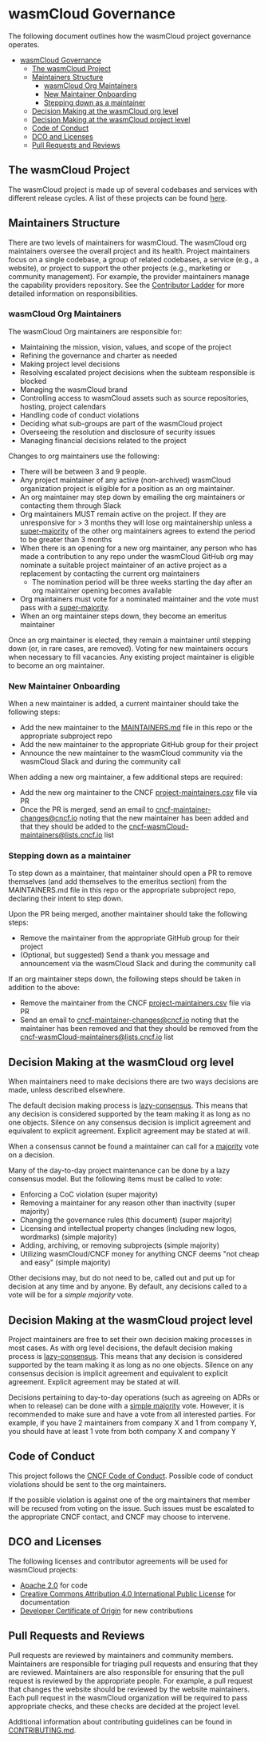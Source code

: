 # wasmCloud Governance

The following document outlines how the wasmCloud project governance operates.

- [wasmCloud Governance](#wasmcloud-governance)
  - [The wasmCloud Project](#the-wasmcloud-project)
  - [Maintainers Structure](#maintainers-structure)
    - [wasmCloud Org Maintainers](#wasmcloud-org-maintainers)
    - [New Maintainer Onboarding](#new-maintainer-onboarding)
    - [Stepping down as a maintainer](#stepping-down-as-a-maintainer)
  - [Decision Making at the wasmCloud org level](#decision-making-at-the-wasmcloud-org-level)
  - [Decision Making at the wasmCloud project level](#decision-making-at-the-wasmcloud-project-level)
  - [Code of Conduct](#code-of-conduct)
  - [DCO and Licenses](#dco-and-licenses)
  - [Pull Requests and Reviews](#pull-requests-and-reviews)

## The wasmCloud Project

The wasmCloud project is made up of several codebases and services with different release cycles. A
list of these projects can be found [here](https://github.com/orgs/wasmCloud/repositories).

## Maintainers Structure

There are two levels of maintainers for wasmCloud. The wasmCloud org maintainers oversee the overall
project and its health. Project maintainers focus on a single codebase, a group of related
codebases, a service (e.g., a website), or project to support the other projects (e.g., marketing or
community management). For example, the provider maintainers manage the capability providers
repository. See the [Contributor Ladder](./CONTRIBUTION_LADDER.md) for more detailed information on
responsibilities.

<!-- TODO: We should choose a canonical communication mechanism (like a mailing list) an require -->

### wasmCloud Org Maintainers

The wasmCloud Org maintainers are responsible for:

- Maintaining the mission, vision, values, and scope of the project
- Refining the governance and charter as needed
- Making project level decisions
- Resolving escalated project decisions when the subteam responsible is blocked
- Managing the wasmCloud brand
- Controlling access to wasmCloud assets such as source repositories, hosting, project calendars
- Handling code of conduct violations
- Deciding what sub-groups are part of the wasmCloud project
- Overseeing the resolution and disclosure of security issues
- Managing financial decisions related to the project

Changes to org maintainers use the following:

- There will be between 3 and 9 people.
- Any project maintainer of any active (non-archived) wasmCloud organization project is eligible for
  a position as an org maintainer.
- An org maintainer may step down by emailing the org maintainers or contacting them through Slack
- Org maintainers MUST remain active on the project. If they are unresponsive for > 3 months they
  will lose org maintainership unless a
  [super-majority](https://en.wikipedia.org/wiki/Supermajority#Two-thirds_vote) of the other org
  maintainers agrees to extend the period to be greater than 3 months
- When there is an opening for a new org maintainer, any person who has made a contribution to any
  repo under the wasmCloud GitHub org may nominate a suitable project maintainer of an active
  project as a replacement by contacting the current org maintainers
  - The nomination period will be three weeks starting the day after an org maintainer opening
    becomes available
- Org maintainers must vote for a nominated maintainer and the vote must pass with a
  [super-majority](https://en.wikipedia.org/wiki/Supermajority#Two-thirds_vote).
- When an org maintainer steps down, they become an emeritus maintainer

Once an org maintainer is elected, they remain a maintainer until stepping down (or, in rare cases,
are removed). Voting for new maintainers occurs when necessary to fill vacancies. Any existing
project maintainer is eligible to become an org maintainer.

### New Maintainer Onboarding

When a new maintainer is added, a current maintainer should take the following steps:

- Add the new maintainer to the [MAINTAINERS.md](./MAINTAINERS.md) file in this repo or the
  appropriate subproject repo
- Add the new maintainer to the appropriate GitHub group for their project
- Announce the new maintainer to the wasmCloud community via the wasmCloud Slack and during the
  community call

When adding a new org maintainer, a few additional steps are required:

- Add the new org maintainer to the CNCF
  [project-maintainers.csv](https://github.com/cncf/foundation/blob/main/project-maintainers.csv)
  file via PR
- Once the PR is merged, send an email to cncf-maintainer-changes@cncf.io noting that the new
  maintainer has been added and that they should be added to the
  cncf-wasmCloud-maintainers@lists.cncf.io list

### Stepping down as a maintainer

To step down as a maintainer, that maintainer should open a PR to remove themselves (and add
themselves to the emeritus section) from the MAINTAINERS.md file in this repo or the appropriate
subproject repo, declaring their intent to step down.

Upon the PR being merged, another maintainer should take the following steps:

- Remove the maintainer from the appropriate GitHub group for their project
- (Optional, but suggested) Send a thank you message and announcement via the wasmCloud Slack and
  during the community call

If an org maintainer steps down, the following steps should be taken in addition to the above:

- Remove the maintainer from the CNCF
  [project-maintainers.csv](https://github.com/cncf/foundation/blob/main/project-maintainers.csv)
  file via PR
- Send an email to cncf-maintainer-changes@cncf.io noting that the maintainer has been removed and
  that they should be removed from the cncf-wasmCloud-maintainers@lists.cncf.io list

## Decision Making at the wasmCloud org level

When maintainers need to make decisions there are two ways decisions are made, unless described
elsewhere.

The default decision making process is
[lazy-consensus](http://communitymgt.wikia.com/wiki/Lazy_consensus). This means that any decision is
considered supported by the team making it as long as no one objects. Silence on any consensus
decision is implicit agreement and equivalent to explicit agreement. Explicit agreement may be
stated at will.

When a consensus cannot be found a maintainer can call for a
[majority](https://en.wikipedia.org/wiki/Majority) vote on a decision.

Many of the day-to-day project maintenance can be done by a lazy consensus model. But the following
items must be called to vote:

- Enforcing a CoC violation (super majority)
- Removing a maintainer for any reason other than inactivity (super majority)
- Changing the governance rules (this document) (super majority)
- Licensing and intellectual property changes (including new logos, wordmarks) (simple majority)
- Adding, archiving, or removing subprojects (simple majority)
- Utilizing wasmCloud/CNCF money for anything CNCF deems "not cheap and easy" (simple majority)

Other decisions may, but do not need to be, called out and put up for decision at any time and by
anyone. By default, any decisions called to a vote will be for a _simple majority_ vote.

## Decision Making at the wasmCloud project level

Project maintainers are free to set their own decision making processes in most cases. As with org
level decisions, the default decision making process is
[lazy-consensus](http://communitymgt.wikia.com/wiki/Lazy_consensus). This means that any decision is
considered supported by the team making it as long as no one objects. Silence on any consensus
decision is implicit agreement and equivalent to explicit agreement. Explicit agreement may be
stated at will.

Decisions pertaining to day-to-day operations (such as agreeing on ADRs or when to release) can be
done with a [simple majority](https://en.wikipedia.org/wiki/Majority) vote. However, it is
recommended to make sure and have a vote from all interested parties. For example, if you have 2
maintainers from company X and 1 from company Y, you should have at least 1 vote from both company X
and company Y

## Code of Conduct

This project follows the [CNCF Code of
Conduct](https://github.com/cncf/foundation/blob/main/code-of-conduct.md). Possible code of conduct
violations should be sent to the org maintainers.

If the possible violation is against one of the org maintainers that member will be recused from
voting on the issue. Such issues must be escalated to the appropriate CNCF contact, and CNCF may
choose to intervene.

## DCO and Licenses

The following licenses and contributor agreements will be used for wasmCloud projects:

- [Apache 2.0](https://opensource.org/licenses/Apache-2.0) for code
- [Creative Commons Attribution 4.0 International Public
  License](https://creativecommons.org/licenses/by/4.0/legalcode) for documentation
- [Developer Certificate of Origin](https://developercertificate.org/) for new contributions

## Pull Requests and Reviews

Pull requests are reviewed by maintainers and community members. Maintainers are responsible for
triaging pull requests and ensuring that they are reviewed. Maintainers are also responsible for
ensuring that the pull request is reviewed by the appropriate people. For example, a pull request
that changes the website should be reviewed by the website maintainers. Each pull request
in the wasmCloud organization will be required to pass appropriate checks, and these checks
are decided at the project level.

Additional information about contributing guidelines can be found in [CONTRIBUTING.md](./CONTRIBUTING.md).
